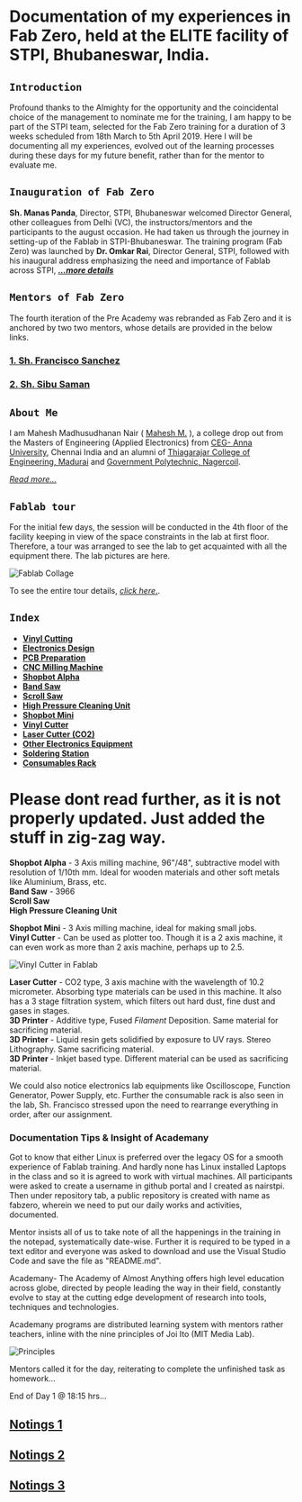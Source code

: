 # Documentation of my experiences in Fab Zero, held at the ELITE facility of STPI, Bhubaneswar, India.

## `Introduction`
Profound thanks to the Almighty for the opportunity and the coincidental choice of the management to nominate me for the training, I am happy to be part of the STPI team, selected for the Fab Zero training for a duration of 3 weeks scheduled from 18th March to 5th April 2019. Here I will be documenting all my experiences, evolved out of the learning processes during these days for my future benefit, rather than for the mentor to evaluate me.

## `Inauguration of Fab Zero`

**Sh. Manas Panda**, Director, STPI, Bhubaneswar welcomed Director General, other colleagues from Delhi (VC), the instructors/mentors and the participants to the august occasion. He had taken us through the journey in setting-up of the Fablab in STPI-Bhubaneswar. The training program (Fab Zero) was launched by **Dr. Omkar Rai**, Director General, STPI, followed with his inaugural address emphasizing the need and importance of Fablab across STPI, 
[_**...more details**_](mdfiles/inaugural.md)

## `Mentors of Fab Zero`
The fourth iteration of the Pre Academy was rebranded as Fab Zero and it is anchored by two two mentors, whose details are provided in the below links.

### [**1.** Sh. Francisco Sanchez](mdfiles/francisco.md)
### [**2.** Sh. Sibu Saman](mdfiles/sibu.md)

## `About Me`

I am Mahesh Madhusudhanan Nair ( [Mahesh M.](mdfiles/certificatename.md "Certificate Name") ), a college drop out from the Masters of Engineering (Applied Electronics) from [CEG- Anna University](https://ceg.annauniv.edu/), Chennai India and an alumni of [Thiagarajar College of Engineering, Madurai](https://www.tce.edu/) and [Government Polytechnic, Nagercoil](http://www.gptnagercoil.com/).  

[_Read more..._](mdfiles/aboutme.md)

## `Fablab tour`

For the initial few days, the session will be conducted in the 4th floor of the facility keeping in view of the space constraints in the lab at first floor. Therefore, a tour was arranged to see the lab to get acquainted with all the equipment there. The lab pictures are here.

![Fablab Collage](img/fablabtour1.jpg "Fablab in various angles") 

To see the entire tour details, [_click here_.](mdfiles/fablabtour.md "Tour details").   

 
## `Index` 

- **[Vinyl Cutting](/mdfiles/vinylplotter.md)**  
- **[Electronics Design](/mdfiles/elecdesign.md)** 
- **[PCB Preparation](/mdfiles/milling.md)**
- **[CNC Milling Machine](/mdfiles/srm20.md)**
- **[Shopbot Alpha]()**         
- **[Band Saw]()**          
- **[Scroll Saw]()**     
- **[High Pressure Cleaning Unit]()**    
- **[Shopbot Mini]()**   
- **[Vinyl Cutter]()**  
- **[Laser Cutter (CO2)]()**   
- **[Other Electronics Equipment]()**  
- **[Soldering Station]()**
- **[Consumables Rack]()**


# Please dont read further, as it is not properly updated. Just added the stuff in zig-zag way.


**Shopbot Alpha** - 3 Axis milling machine, 96"/48", subtractive model with resolution of 1/10th mm. Ideal for wooden materials and other soft metals like Aluminium, Brass, etc.         
**Band Saw** - 3966         
**Scroll Saw**     
**High Pressure Cleaning Unit**      

**Shopbot Mini** - 3 Axis milling machine, ideal for making small jobs.      
**Vinyl Cutter** - Can be used as plotter too. Though it is a 2 axis machine, it can even work as more than 2 axis machine, perhaps up to 2.5.   

![Vinyl Cutter in Fablab](img/vinylplotter.jpeg "Roland CAMM-1 GS-24")    

**Laser Cutter** - CO2 type, 3 axis machine with the wavelength of 10.2 micrometer. Absorbing type materials can be used in this machine. It also has a 3 stage filtration system, which filters out hard dust, fine dust and gases in stages.        
**3D Printer** - Additive type, Fused _Filament_ Deposition. Same material for sacrificing material.    
**3D Printer** - Liquid resin gets solidified by exposure to UV rays. Stereo Lithography. Same sacrificing material.       
**3D Printer** - Inkjet based type. Different material can be used as sacrificing material.

We could also notice electronics lab equipments like Oscilloscope, Function Generator, Power Supply, etc. Further the consumable rack is also seen in the lab, Sh. Francisco stressed upon the need to rearrange everything in order, after our assignment.

###  Documentation Tips & Insight of Academany

Got to know that either Linux is preferred over the legacy OS for a smooth experience of Fablab training. And hardly none has Linux installed Laptops in the class and so it is agreed to work with virtual machines. All participants were asked to create a username in github portal and I created as nairstpi. Then under repository tab, a public repository is created with name as fabzero, wherein we need to put our daily works and activities, documented.

Mentor insists all of us to take note of all the happenings in the training in the notepad, systematically date-wise. Further it is required to be typed in a text editor and everyone was asked to download and use the Visual Studio Code and save the file as "README.md". 

Academany- The Academy of Almost Anything offers high level education across globe, directed by people leading the way in their field, constantly evolve to stay at the cutting edge development of research into tools, techniques and technologies.

Academany programs are distributed learning system with mentors rather teachers, inline with the nine principles of Joi Ito (MIT Media Lab).     

![Principles](/img/MITPrinciples.jpeg "MIT Principles")     

Mentors called it for the day, reiterating to complete the unfinished task as homework...

End of Day 1 @ 18:15 hrs...


## [Notings 1](day.md)

## [Notings 2](day.md)

## [Notings 3](day.md)